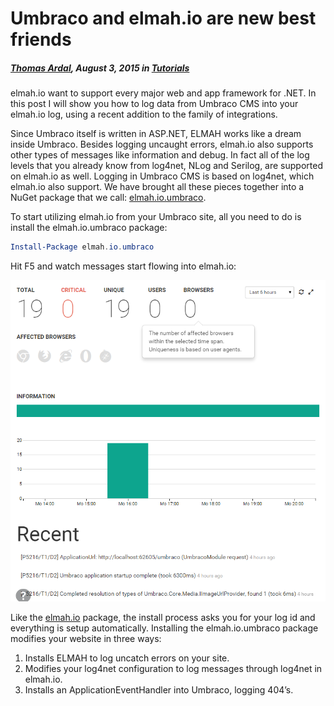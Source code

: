 # Umbraco and elmah.io are new best friends

##### [Thomas Ardal](http://elmah.io/about/), August 3, 2015 in [Tutorials](/category/tutorials/)

elmah.io want to support every major web and app framework for .NET. In this post I will show you how to log data from Umbraco CMS into your elmah.io log, using a recent addition to the family of integrations.

Since Umbraco itself is written in ASP.NET, ELMAH works like a dream inside Umbraco. Besides logging uncaught errors, elmah.io also supports other types of messages like information and debug. In fact all of the log levels that you already know from log4net, NLog and Serilog, are supported on elmah.io as well. Logging in Umbraco CMS is based on log4net, which elmah.io also support. We have brought all these pieces together into a NuGet package that we call: [elmah.io.umbraco](https://www.nuget.org/packages/elmah.io.umbraco/).

To start utilizing elmah.io from your Umbraco site, all you need to do is install the elmah.io.umbraco package:

```powershell
Install-Package elmah.io.umbraco
```

Hit F5 and watch messages start flowing into elmah.io:

![Umbraco messages in elmah.io](images/umbracologging.png)

Like the [elmah.io](https://www.nuget.org/packages/elmah.io/) package, the install process asks you for your log id and everything is setup automatically. Installing the elmah.io.umbraco package modifies your website in three ways:

1. Installs ELMAH to log uncatch errors on your site.
2. Modifies your log4net configuration to log messages through log4net in elmah.io.
3. Installs an ApplicationEventHandler into Umbraco, logging 404’s.
